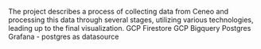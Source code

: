 The project describes a process of collecting data from Ceneo and processing this data through several stages, utilizing various technologies, leading up to the final visualization.
GCP Firestore
GCP Bigquery
Postgres
Grafana - postgres as datasource
